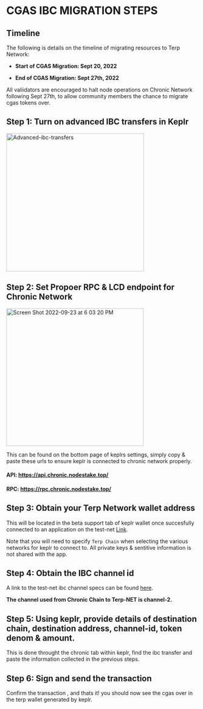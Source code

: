 # CGAS IBC MIGRATION STEPS

## Timeline 

The following is details on the timeline of migrating resources to Terp Network:

* **Start of CGAS Migration: Sept 20, 2022**

* **End of CGAS Migration: Sept 27th, 2022**

All valiidators are encouraged to halt node operations on Chronic Network following Sept 27th, to allow community members the chance to migrate cgas tokens over. 


## Step 1: Turn on advanced IBC transfers in Keplr

<img width="362" alt="Advanced-ibc-transfers" src="https://user-images.githubusercontent.com/90259314/191427423-cc650b0b-67dc-4f29-bb81-b7c0943eb231.png">

## Step 2: Set Propoer RPC & LCD endpoint for Chronic Network
<img width="361" alt="Screen Shot 2022-09-23 at 6 03 20 PM" src="https://user-images.githubusercontent.com/90259314/192073654-ddd90ac0-53e5-4f94-8dd9-db47d4fc890a.png">

This can be found on the bottom page of keplrs settings, simply copy & paste these urls to ensure keplr is connected to chronic network properly.

#### API: https://api.chronic.nodestake.top/
#### RPC: https://rpc.chronic.nodestake.top/

## Step 3: Obtain your Terp Network wallet address


This will be located in the beta support tab of keplr wallet once succesfully connected to an application on the test-net [Link](https://www.skynetexplorers.com/wallet/import).

Note that you will need to specify `Terp Chain` when selecting the various networks for keplr to connect to. All private keys & sentitive information is not shared with the app. 

## Step 4: Obtain the IBC channel id

A link to the test-net ibc channel specs can be found [here](https://github.com/terpnetwork/test-net/blob/master/athena-1/relayers/README.md).

**The channel used from Chronic Chain to Terp-NET is channel-2.**


## Step 5: Using keplr, provide details of destination chain, destination address, channel-id, token denom & amount. 

This is done throught the chronic tab within keplr, find the ibc transfer and paste the information collected in the previous steps.


## Step 6: Sign and send the transaction

Confirm the transaction , and thats it! you should now see the cgas over in the terp wallet generated by keplr. 
